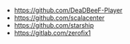 + https://github.com/DeaDBeeF-Player
+ https://github.com/scalacenter
+ https://github.com/starship
+ https://gitlab.com/zerofix1